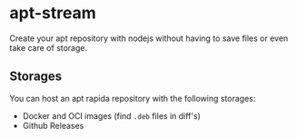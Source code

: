 # apt-stream

Create your apt repository with nodejs without having to save files or even take care of storage.

## Storages

You can host an apt rapida repository with the following storages:

- Docker and OCI images (find `.deb` files in diff's)
- Github Releases
